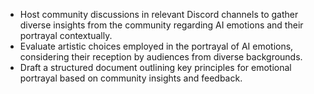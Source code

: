 - Host community discussions in relevant Discord channels to gather diverse insights from the community regarding AI emotions and their portrayal contextually.
- Evaluate artistic choices employed in the portrayal of AI emotions, considering their reception by audiences from diverse backgrounds.
- Draft a structured document outlining key principles for emotional portrayal based on community insights and feedback.